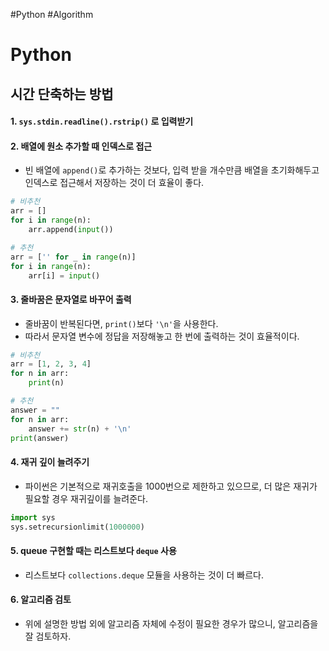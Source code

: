 #Python #Algorithm
# Python
## 시간 단축하는 방법
#### 1. `sys.stdin.readline().rstrip()` 로 입력받기
#### 2. 배열에 원소 추가할 때 인덱스로 접근
- 빈 배열에 `append()`로 추가하는 것보다, 입력 받을 개수만큼 배열을 초기화해두고 인덱스로 접근해서 저장하는 것이 더 효율이 좋다.
```python
# 비추천
arr = []
for i in range(n):
	arr.append(input())

# 추천
arr = ['' for _ in range(n)]
for i in range(n):
	arr[i] = input()
```
#### 3. 줄바꿈은 문자열로 바꾸어 출력
- 줄바꿈이 반복된다면, `print()`보다 `'\n'`을 사용한다.
- 따라서 문자열 변수에 정답을 저장해놓고 한 번에 출력하는 것이 효율적이다.
```python
# 비추천
arr = [1, 2, 3, 4]
for n in arr:
	print(n)

# 추천
answer = ""
for n in arr:
	answer += str(n) + '\n'
print(answer)
```
#### 4.  재귀 깊이 늘려주기
- 파이썬은 기본적으로 재귀호출을 1000번으로 제한하고 있으므로, 더 많은 재귀가 필요할 경우 재귀깊이를 늘려준다.
```python
import sys
sys.setrecursionlimit(1000000)
```
#### 5. queue 구현할 때는 리스트보다 `deque` 사용
- 리스트보다 `collections.deque` 모듈을 사용하는 것이 더 빠르다.
#### 6. 알고리즘 검토
- 위에 설명한 방법 외에 알고리즘 자체에 수정이 필요한 경우가 많으니, 알고리즘을 잘 검토하자.